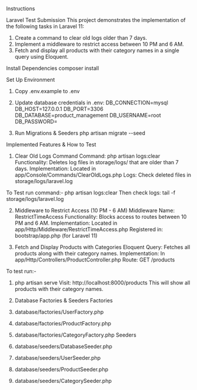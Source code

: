 Instructions 

Laravel Test Submission
This project demonstrates the implementation of the following tasks in Laravel 11:

1) Create a command to clear old logs older than 7 days.
2) Implement a middleware to restrict access between 10 PM and 6 AM.
3) Fetch and display all products with their category names in a single query using Eloquent.

Install Dependencies
composer install

Set Up Environment
1) Copy .env.example to .env
2) Update database credentials in .env:
    DB_CONNECTION=mysql
    DB_HOST=127.0.0.1
    DB_PORT=3306
    DB_DATABASE=product_management
    DB_USERNAME=root
    DB_PASSWORD=

3) Run Migrations & Seeders
   php artisan migrate --seed


Implemented Features & How to Test

1. Clear Old Logs Command
Command: php artisan logs:clear
Functionality: Deletes log files in storage/logs/ that are older than 7 days.
Implementation: Located in app/Console/Commands/ClearOldLogs.php
Logs: Check deleted files in storage/logs/laravel.log

To Test run command:-
php artisan logs:clear
Then check logs:
tail -f storage/logs/laravel.log

2. Middleware to Restrict Access (10 PM - 6 AM)
Middleware Name: RestrictTimeAccess
Functionality: Blocks access to routes between 10 PM and 6 AM.
Implementation: Located in app/Http/Middleware/RestrictTimeAccess.php
Registered in: bootstrap/app.php (for Laravel 11)

3. Fetch and Display Products with Categories
Eloquent Query: Fetches all products along with their category names.
Implementation: In app/Http/Controllers/ProductController.php
Route: GET /products

To test run:- 
1) php artisan serve
Visit:
http://localhost:8000/products
This will show all products with their category names.

4) Database Factories & Seeders
Factories
1) database/factories/UserFactory.php
2) database/factories/ProductFactory.php
3) database/factories/CategoryFactory.php
Seeders
1) database/seeders/DatabaseSeeder.php
2) database/seeders/UserSeeder.php
3) database/seeders/ProductSeeder.php
4) database/seeders/CategorySeeder.php
